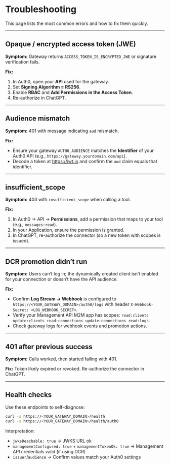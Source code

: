 # Troubleshooting

This page lists the most common errors and how to fix them quickly.

---

## Opaque / encrypted access token (JWE)
**Symptom:** Gateway returns `ACCESS_TOKEN_IS_ENCRYPTED_JWE` or signature verification fails.

**Fix:**
1. In Auth0, open your **API** used for the gateway.
2. Set **Signing Algorithm = RS256**.
3. Enable **RBAC** and **Add Permissions in the Access Token**.
4. Re-authorize in ChatGPT.

---

## Audience mismatch
**Symptom:** 401 with message indicating `aud` mismatch.

**Fix:**
- Ensure your gateway `AUTH0_AUDIENCE` matches the **Identifier** of your Auth0 API (e.g., `https://gateway.yourdomain.com/api`).
- Decode a token at https://jwt.io and confirm the `aud` claim equals that identifier.

---

## insufficient_scope
**Symptom:** 403 with `insufficient_scope` when calling a tool.

**Fix:**
1. In Auth0 → API → **Permissions**, add a permission that maps to your tool (e.g., `messages:read`).
2. In your Application, ensure the permission is granted.
3. In ChatGPT, re-authorize the connector (so a new token with scopes is issued).

---

## DCR promotion didn’t run
**Symptom:** Users can’t log in; the dynamically created client isn’t enabled for your connection or doesn’t have the API audience.

**Fix:**
- Confirm **Log Stream → Webhook** is configured to `https://<YOUR_GATEWAY_DOMAIN>/auth0/logs` with header `X-Webhook-Secret: <LOG_WEBHOOK_SECRET>`.
- Verify your Management API M2M app has scopes: `read:clients update:clients read:connections update:connections read:logs`.
- Check gateway logs for webhook events and promotion actions.

---

## 401 after previous success
**Symptom:** Calls worked, then started failing with 401.

**Fix:** Token likely expired or revoked. Re-authorize the connector in ChatGPT.

---

## Health checks
Use these endpoints to self-diagnose:
```bash
curl -s https://<YOUR_GATEWAY_DOMAIN>/health
curl -s https://<YOUR_GATEWAY_DOMAIN>/health/auth0
```
Interpretation:
- `jwksReachable: true` → JWKS URL ok
- `managementConfigured: true` + `managementTokenOk: true` → Management API credentials valid (if using DCR)
- `issuer`/`audience` → Confirm values match your Auth0 settings
